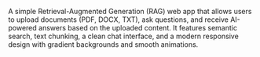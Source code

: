 A simple Retrieval-Augmented Generation (RAG) web app that allows users to upload documents (PDF, DOCX, TXT), ask questions, and receive AI-powered answers based on the uploaded content. It features semantic search, text chunking, a clean chat interface, and a modern responsive design with gradient backgrounds and smooth animations.

